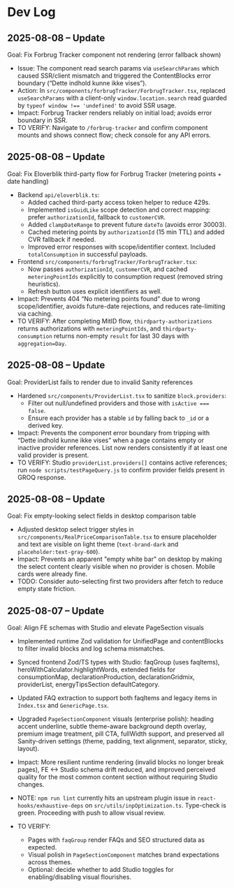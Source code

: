 # Dev Log

## 2025-08-08 – Update
Goal: Fix Forbrug Tracker component not rendering (error fallback shown)

- Issue: The component read search params via `useSearchParams` which caused SSR/client mismatch and triggered the ContentBlocks error boundary (“Dette indhold kunne ikke vises”).
- Action: In `src/components/forbrugTracker/ForbrugTracker.tsx`, replaced `useSearchParams` with a client-only `window.location.search` read guarded by `typeof window !== 'undefined'` to avoid SSR usage.
- Impact: Forbrug Tracker renders reliably on initial load; avoids error boundary in SSR.
- TO VERIFY: Navigate to `/forbrug-tracker` and confirm component mounts and shows connect flow; check console for any API errors.

## 2025-08-08 – Update
Goal: Fix Eloverblik third-party flow for Forbrug Tracker (metering points + date handling)

- Backend `api/eloverblik.ts`:
  - Added cached third-party access token helper to reduce 429s.
  - Implemented `isGuidLike` scope detection and correct mapping: prefer `authorizationId`, fallback to `customerCVR`.
  - Added `clampDateRange` to prevent future `dateTo` (avoids error 30003).
  - Cached metering points by `authorizationId` (15 min TTL) and added CVR fallback if needed.
  - Improved error responses with scope/identifier context. Included `totalConsumption` in successful payloads.
- Frontend `src/components/forbrugTracker/ForbrugTracker.tsx`:
  - Now passes `authorizationId`, `customerCVR`, and cached `meteringPointIds` explicitly to consumption request (removed string heuristics).
  - Refresh button uses explicit identifiers as well.
- Impact: Prevents 404 “No metering points found” due to wrong scope/identifier, avoids future-date rejections, and reduces rate-limiting via caching.
- TO VERIFY: After completing MitID flow, `thirdparty-authorizations` returns authorizations with `meteringPointIds`, and `thirdparty-consumption` returns non-empty `result` for last 30 days with `aggregation=Day`.

## 2025-08-08 – Update
Goal: ProviderList fails to render due to invalid Sanity references

- Hardened `src/components/ProviderList.tsx` to sanitize `block.providers`:
  - Filter out null/undefined providers and those with `isActive === false`.
  - Ensure each provider has a stable `id` by falling back to `_id` or a derived key.
- Impact: Prevents the component error boundary from tripping with “Dette indhold kunne ikke vises” when a page contains empty or inactive provider references. List now renders consistently if at least one valid provider is present.
- TO VERIFY: Studio `providerList.providers[]` contains active references; run `node scripts/testPageQuery.js` to confirm provider fields present in GROQ response.

## 2025-08-08 – Update
Goal: Fix empty-looking select fields in desktop comparison table

- Adjusted desktop select trigger styles in `src/components/RealPriceComparisonTable.tsx` to ensure placeholder and text are visible on light theme (`text-brand-dark` and `placeholder:text-gray-600`).
- Impact: Prevents an apparent "empty white bar" on desktop by making the select content clearly visible when no provider is chosen. Mobile cards were already fine.
- TODO: Consider auto-selecting first two providers after fetch to reduce empty state friction.

## 2025-08-07 – Update
Goal: Align FE schemas with Studio and elevate PageSection visuals

- Implemented runtime Zod validation for UnifiedPage and contentBlocks to filter invalid blocks and log schema mismatches.
- Synced frontend Zod/TS types with Studio: faqGroup (uses faqItems), heroWithCalculator.highlightWords, extended fields for consumptionMap, declarationProduction, declarationGridmix, providerList, energyTipsSection defaultCategory.
- Updated FAQ extraction to support both faqItems and legacy items in `Index.tsx` and `GenericPage.tsx`.
- Upgraded `PageSectionComponent` visuals (enterprise polish): heading accent underline, subtle theme-aware background depth overlay, premium image treatment, pill CTA, fullWidth support, and preserved all Sanity-driven settings (theme, padding, text alignment, separator, sticky, layout).

- Impact: More resilient runtime rendering (invalid blocks no longer break pages), FE <-> Studio schema drift reduced, and improved perceived quality for the most common content section without requiring Studio changes.

- NOTE: `npm run lint` currently hits an upstream plugin issue in `react-hooks/exhaustive-deps` on `src/utils/inpOptimization.ts`. Type-check is green. Proceeding with push to allow visual review.

- TO VERIFY:
  - Pages with `faqGroup` render FAQs and SEO structured data as expected.
  - Visual polish in `PageSectionComponent` matches brand expectations across themes.
  - Optional: decide whether to add Studio toggles for enabling/disabling visual flourishes.
